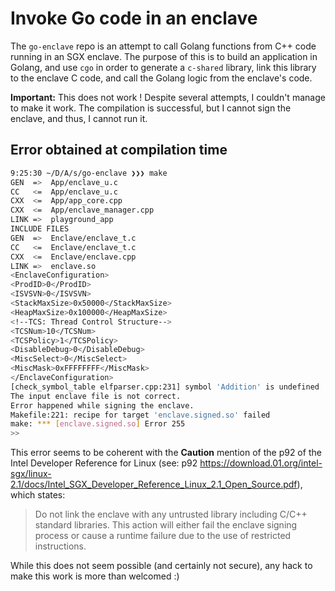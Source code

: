 # Invoke Go code in an enclave

The `go-enclave` repo is an attempt to call Golang functions from C++ code running in an SGX enclave.
The purpose of this is to build an application in Golang, and use `cgo` in order to generate a `c-shared` library, link this library to the enclave C code, and call the Golang logic from the enclave's code.

**Important:** This does not work ! Despite several attempts, I couldn't manage to make it work.
The compilation is successful, but I cannot sign the enclave, and thus, I cannot run it.

## Error obtained at compilation time

```bash
9:25:30 ~/D/A/s/go-enclave ❯❯❯ make
GEN  =>  App/enclave_u.c
CC   <=  App/enclave_u.c
CXX  <=  App/app_core.cpp
CXX  <=  App/enclave_manager.cpp
LINK =>  playground_app
INCLUDE FILES
GEN  =>  Enclave/enclave_t.c
CC   <=  Enclave/enclave_t.c
CXX  <=  Enclave/enclave.cpp
LINK =>  enclave.so
<EnclaveConfiguration>
<ProdID>0</ProdID>
<ISVSVN>0</ISVSVN>
<StackMaxSize>0x50000</StackMaxSize>
<HeapMaxSize>0x100000</HeapMaxSize>
<!--TCS: Thread Control Structure-->
<TCSNum>10</TCSNum>
<TCSPolicy>1</TCSPolicy>
<DisableDebug>0</DisableDebug>
<MiscSelect>0</MiscSelect>
<MiscMask>0xFFFFFFFF</MiscMask>
</EnclaveConfiguration>
[check_symbol_table elfparser.cpp:231] symbol 'Addition' is undefined
The input enclave file is not correct.
Error happened while signing the enclave.
Makefile:221: recipe for target 'enclave.signed.so' failed
make: *** [enclave.signed.so] Error 255
>>
```

This error seems to be coherent with the **Caution** mention of the p92 of the Intel Developer Reference for Linux (see: p92 https://download.01.org/intel-sgx/linux-2.1/docs/Intel_SGX_Developer_Reference_Linux_2.1_Open_Source.pdf), which states:

> Do not link the enclave with any untrusted library including C/C++ standard libraries. This action will either fail the enclave signing process or cause a runtime failure due to the use of restricted instructions.

While this does not seem possible (and certainly not secure), any hack to make this work is more than welcomed :)
